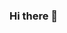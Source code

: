 ### Hi there 👋


<!-- 
- 🔭 I’m currently working on developing My own website.
- 🌱 I’m currently learning Nextjs and Tailwindcss.
- ⚡ Fun fact: I like programming, art, finance and new media.


- 👯 I’m looking to collaborate on ...
- 🤔 I’m looking for help with ...
- 💬 Ask me about ...
- 📫 How to reach me: 
😄 Pronouns: ...

I started programming from hardware development when I was 13.



If you want to do something interesting project with me, you can contact me via email or WeChat.
My email is scooomaker@foxmail.com and my wechat is a_zero_40.
  -->
